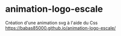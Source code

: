 # animation-logo-escale
Création d'une animation svg à l'aide du Css
https://babas85000.github.io/animation-logo-escale/
